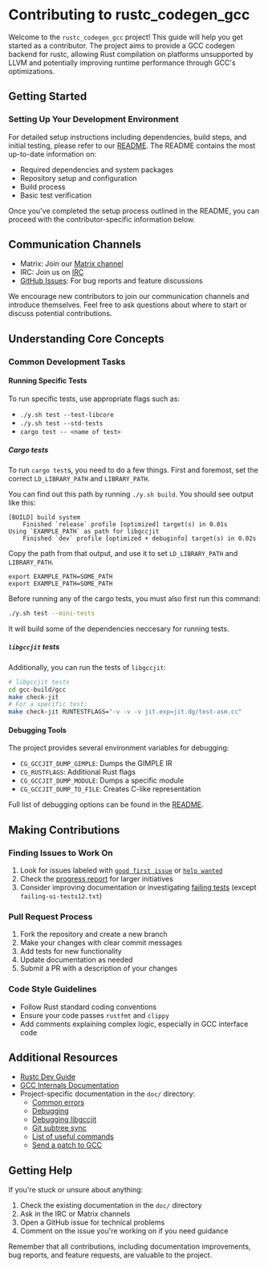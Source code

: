 # Contributing to rustc_codegen_gcc

Welcome to the `rustc_codegen_gcc` project! This guide will help you get started as a contributor. The project aims to provide a GCC codegen backend for rustc, allowing Rust compilation on platforms unsupported by LLVM and potentially improving runtime performance through GCC's optimizations.

## Getting Started

### Setting Up Your Development Environment

For detailed setup instructions including dependencies, build steps, and initial testing, please refer to our [README](Readme.md). The README contains the most up-to-date information on:

- Required dependencies and system packages
- Repository setup and configuration
- Build process
- Basic test verification

Once you've completed the setup process outlined in the README, you can proceed with the contributor-specific information below.

## Communication Channels

- Matrix: Join our [Matrix channel](https://matrix.to/#/#rustc_codegen_gcc:matrix.org)
- IRC: Join us on [IRC](https://web.libera.chat/#rustc_codegen_gcc)
- [GitHub Issues](https://github.com/rust-lang/rustc_codegen_gcc/issues): For bug reports and feature discussions

We encourage new contributors to join our communication channels and introduce themselves. Feel free to ask questions about where to start or discuss potential contributions.

## Understanding Core Concepts

### Common Development Tasks

#### Running Specific Tests

To run specific tests, use appropriate flags such as:

- `./y.sh test --test-libcore`
- `./y.sh test --std-tests`
- `cargo test -- <name of test>`
##### Cargo tests
To run `cargo test`s, you need to do a few things.
First and foremost, set the correct `LD_LIBRARY_PATH` and `LIBRARY_PATH`. 

You can find out this path by running `./y.sh build`. 
You should see output like this:
```
[BUILD] build system
    Finished `release` profile [optimized] target(s) in 0.01s
Using `EXAMPLE_PATH` as path for libgccjit
    Finished `dev` profile [optimized + debuginfo] target(s) in 0.02s
```
Copy the path from that output, and use it to set `LD_LIBRARY_PATH` and `LIBRARY_PATH`. 
```shell
export EXAMPLE_PATH=SOME_PATH
export EXAMPLE_PATH=SOME_PATH
```
Before running any of the cargo tests, you must also first run this command:
```sh
./y.sh test --mini-tests
```
It will build some of the dependencies neccesary for running tests.

##### `libgccjit` tests

Additionally, you can run the tests of `libgccjit`:

```bash
# libgccjit tests
cd gcc-build/gcc
make check-jit
# For a specific test:
make check-jit RUNTESTFLAGS="-v -v -v jit.exp=jit.dg/test-asm.cc"
```

#### Debugging Tools

The project provides several environment variables for debugging:

- `CG_GCCJIT_DUMP_GIMPLE`: Dumps the GIMPLE IR
- `CG_RUSTFLAGS`: Additional Rust flags
- `CG_GCCJIT_DUMP_MODULE`: Dumps a specific module
- `CG_GCCJIT_DUMP_TO_FILE`: Creates C-like representation

Full list of debugging options can be found in the [README](Readme.md#env-vars).

## Making Contributions

### Finding Issues to Work On

1. Look for issues labeled with [`good first issue`](https://github.com/rust-lang/rustc_codegen_gcc/issues?q=is%3Aissue%20state%3Aopen%20label%3A"good%20first%20issue") or [`help wanted`](https://github.com/rust-lang/rustc_codegen_gcc/issues?q=is%3Aissue%20state%3Aopen%20label%3A"help%20wanted")
2. Check the [progress report](https://blog.antoyo.xyz/rustc_codegen_gcc-progress-report-34#state_of_rustc_codegen_gcc) for larger initiatives
3. Consider improving documentation or investigating [failing tests](https://github.com/rust-lang/rustc_codegen_gcc/tree/master/tests) (except `failing-ui-tests12.txt`)

### Pull Request Process

1. Fork the repository and create a new branch
2. Make your changes with clear commit messages
3. Add tests for new functionality
4. Update documentation as needed
5. Submit a PR with a description of your changes

### Code Style Guidelines

- Follow Rust standard coding conventions
- Ensure your code passes `rustfmt` and `clippy`
- Add comments explaining complex logic, especially in GCC interface code

## Additional Resources

- [Rustc Dev Guide](https://rustc-dev-guide.rust-lang.org/)
- [GCC Internals Documentation](https://gcc.gnu.org/onlinedocs/gccint/)
- Project-specific documentation in the `doc/` directory:
  - [Common errors](doc/errors.md)
  - [Debugging](doc/debugging.md)
  - [Debugging libgccjit](doc/debugging-libgccjit.md)
  - [Git subtree sync](doc/subtree.md)
  - [List of useful commands](doc/tips.md)
  - [Send a patch to GCC](doc/sending-gcc-patch.md)

## Getting Help

If you're stuck or unsure about anything:
1. Check the existing documentation in the `doc/` directory
2. Ask in the IRC or Matrix channels
3. Open a GitHub issue for technical problems
4. Comment on the issue you're working on if you need guidance

Remember that all contributions, including documentation improvements, bug reports, and feature requests, are valuable to the project.
